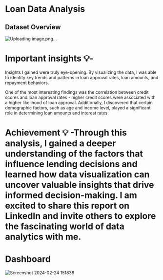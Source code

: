 # Loan Data Analysis
## Dataset Overview
![Uploading image.png…]()

# Important insights 💡-
Insights I gained were truly eye-opening. By visualizing the data, I was able to identify key trends and patterns in loan approval rates, loan amounts, and repayment behaviors.

One of the most interesting findings was the correlation between credit scores and loan approval rates - higher credit scores were associated with a higher likelihood of loan approval. Additionally, I discovered that certain demographic factors, such as age and income level, played a significant role in determining loan amounts and interest rates.

# Achievement 💡 -Through this analysis, I gained a deeper understanding of the factors that influence lending decisions and learned how data visualization can uncover valuable insights that drive informed decision-making. I am excited to share this report on LinkedIn and invite others to explore the fascinating world of data analytics with me.

# Dashboard
![Screenshot 2024-02-24 151838](https://github.com/Royalsivm/Loan-Data-Analysis-Tableau/assets/153700930/e8683ddb-8d11-41dd-b639-65b0e373b958)
